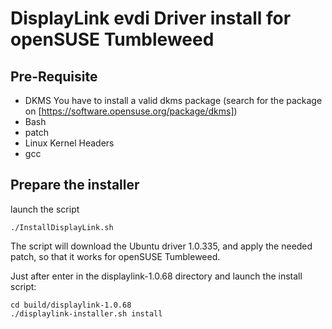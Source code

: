 # DisplayLink evdi Driver install for openSUSE Tumbleweed #

## Pre-Requisite ##

- DKMS You have to install a valid dkms package (search for the package on [https://software.opensuse.org/package/dkms])
- Bash
- patch
- Linux Kernel Headers
- gcc

## Prepare the installer ##

launch the script
```
./InstallDisplayLink.sh
```

The script will download the Ubuntu driver 1.0.335, and apply the needed patch, so that it works for openSUSE Tumbleweed.

Just after enter in the displaylink-1.0.68 directory and launch the install script:
```
cd build/displaylink-1.0.68
./displaylink-installer.sh install
```
